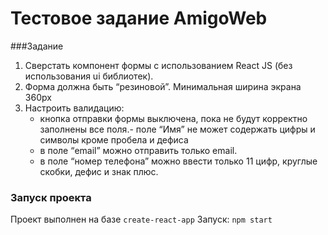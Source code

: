 # Тестовое задание AmigoWeb

###Задание

1. Сверстать компонент формы с использованием React JS
 (без использования ui библиотек).
2. Форма должна быть “резиновой”. Минимальная ширина экрана 360px
3. Настроить валидацию:
	- кнопка отправки формы выключена, пока не будут корректно заполнены все поля.- поле “Имя” не может содержать цифры и символы кроме пробела и дефиса
	- в поле “email” можно отправить только email.
	- в поле “номер телефона” можно ввести только 11 цифр, круглые скобки, дефис и знак плюс.

### Запуск проекта
Проект выполнен на базе `create-react-app`
Запуск: `npm start`

